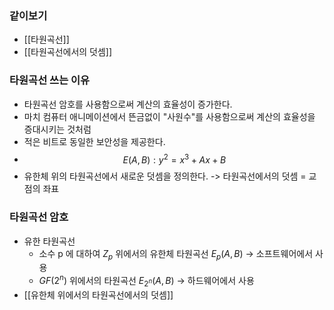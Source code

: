 ### 같이보기
- [[타원곡선]]
- [[타원곡선에서의 덧셈]]

### 타원곡선 쓰는 이유
- 타원곡선 암호를 사용함으로써 계산의 효율성이 증가한다.
- 마치 컴퓨터 애니메이션에서 뜬금없이 "사원수"를 사용함으로써 계산의 효율성을 증대시키는 것처럼
- 적은 비트로 동일한 보안성을 제공한다.
- $$E(A, B) : y^2 = x^3 + Ax + B$$
- 유한체 위의 타원곡선에서 새로운 덧셈을 정의한다.
  -> 타원곡선에서의 덧셈 = 교점의 좌표

### 타원곡선 암호
- 유한 타원곡선
  - 소수 p 에 대하여 $Z_p$ 위에서의 유한체 타원곡선 $E_p(A, B)$ -> 소프트웨어에서 사용
  - $GF(2^n)$ 위에서의 타원곡선 $E_{2^n}(A, B)$ -> 하드웨어에서 사용
- [[유한체 위에서의 타원곡선에서의 덧셈]]
